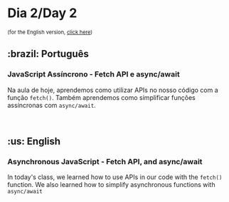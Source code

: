 # Dia 2/Day 2

<small>(for the English version, <a href="#en">click here</a>)</small>

<h2>:brazil: Português</h2>
<h3>JavaScript Assíncrono - Fetch API e async/await</h3>
<p>Na aula de hoje, aprendemos como utilizar APIs no nosso código com a função <code>fetch()</code>. Também aprendemos como simplificar funções assíncronas com <code>async/await</code>.</p>
<br>

<h2 id="en">:us: English</h2>
<h3>Asynchronous JavaScript - Fetch API, and async/await</h3>
<p>In today's class, we learned how to use APIs in our code with the <code>fetch()</code> function. We also learned how to simplify asynchronous functions with <code>async/await</code></p>
